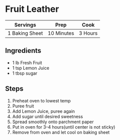 # Fruit Leather

|Servings|Prep|Cook|
|--|--|--|
|1 Baking Sheet|10 Minutes|3 Hours|

## Ingredients

* 1 lb Fresh Fruit
* 1 tsp Lemon Juice
* 1 tbsp sugar

## Steps

1) Preheat oven to lowest temp
2) Puree fruit
3) Add Lemon Juice, puree again
4) Add sugar until desired sweetness
5) Spread smoothly onto parchment paper
6) Put in oven for 3-4 hours(until center is not sticky)
7) Remove from oven and let cool on baking sheet

